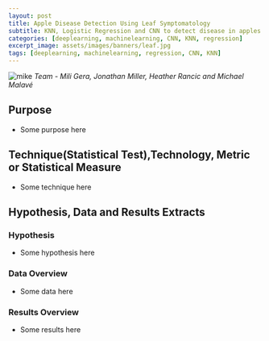 ```yaml
---
layout: post
title: Apple Disease Detection Using Leaf Symptomatology
subtitle: KNN, Logistic Regression and CNN to detect disease in apples from leaf images
categories: [deeplearning, machinelearning, CNN, KNN, regression]
excerpt_image: assets/images/banners/leaf.jpg
tags: [deeplearning, machinelearning, regression, CNN, KNN]
---
```

![mike](/assets/images/banners/leaf.jpg)
*Team - Mili Gera, Jonathan Miller, Heather Rancic and Michael Malavé*
## Purpose
- Some purpose here
  
## Technique(Statistical Test),Technology, Metric or Statistical Measure
- Some technique here

## Hypothesis, Data and Results Extracts

### Hypothesis
  - Some hypothesis here

### Data Overview
  - Some data here
    
### Results Overview
  - Some results here
